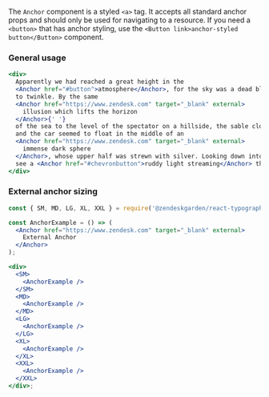 The `Anchor` component is a styled `<a>` tag. It accepts all standard anchor
props and should only be used for navigating to a resource. If you need a
`<button>` that has anchor styling, use the `<Button link>anchor-styled button</Button>` component.

### General usage

```jsx
<div>
  Apparently we had reached a great height in the
  <Anchor href="#button">atmosphere</Anchor>, for the sky was a dead black, and the stars had ceased
  to twinkle. By the same
  <Anchor href="https://www.zendesk.com" target="_blank" external>
    illusion which lifts the horizon
  </Anchor>{' '}
  of the sea to the level of the spectator on a hillside, the sable cloud beneath was dished out,
  and the car seemed to float in the middle of an
  <Anchor href="https://www.zendesk.com" target="_blank" external>
    immense dark sphere
  </Anchor>, whose upper half was strewn with silver. Looking down into the dark gulf below, I could
  see a <Anchor href="#chevronbutton">ruddy light streaming</Anchor> through a rift in the clouds.
</div>
```

### External anchor sizing

```jsx
const { SM, MD, LG, XL, XXL } = require('@zendeskgarden/react-typography');

const AnchorExample = () => (
  <Anchor href="https://www.zendesk.com" target="_blank" external>
    External Anchor
  </Anchor>
);

<div>
  <SM>
    <AnchorExample />
  </SM>
  <MD>
    <AnchorExample />
  </MD>
  <LG>
    <AnchorExample />
  </LG>
  <XL>
    <AnchorExample />
  </XL>
  <XXL>
    <AnchorExample />
  </XXL>
</div>;
```
